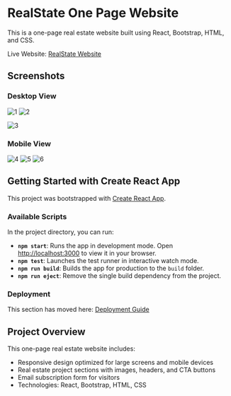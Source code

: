 # RealState One Page Website

This is a one-page real estate website built using React, Bootstrap, HTML, and CSS.

Live Website: [RealState Website](https://realstate-woad-seven.vercel.app/)

## Screenshots

### Desktop View

![1](https://github.com/user-attachments/assets/56cfa5a7-4ae7-40e7-905b-e87a0619df5f)
![2](https://github.com/user-attachments/assets/31849976-2698-4c59-89f9-c81bf0000511)

![3](https://github.com/user-attachments/assets/4cd12278-827a-4496-a101-8b65c29c4e86)

### Mobile View

![4](https://github.com/user-attachments/assets/a33d9503-9720-4047-98c7-473c4bbeaae6)
![5](https://github.com/user-attachments/assets/476a7b8c-db45-4bb1-b05b-5bb4d045c560)
![6](https://github.com/user-attachments/assets/53cb1656-1adc-4d8f-ae83-e2a2a4288cd5)

## Getting Started with Create React App

This project was bootstrapped with [Create React App](https://github.com/facebook/create-react-app).

### Available Scripts

In the project directory, you can run:

- **`npm start`**: Runs the app in development mode. Open [http://localhost:3000](http://localhost:3000) to view it in your browser.
- **`npm test`**: Launches the test runner in interactive watch mode.
- **`npm run build`**: Builds the app for production to the `build` folder.
- **`npm run eject`**: Remove the single build dependency from the project.

### Deployment

This section has moved here: [Deployment Guide](https://facebook.github.io/create-react-app/docs/deployment)

## Project Overview

This one-page real estate website includes:

- Responsive design optimized for large screens and mobile devices
- Real estate project sections with images, headers, and CTA buttons
- Email subscription form for visitors
- Technologies: React, Bootstrap, HTML, CSS
